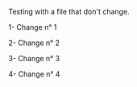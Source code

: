 Testing with a file that don't change.

1- Change n° 1

2- Change n° 2

3- Change n° 3

4- Change n° 4